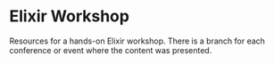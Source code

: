 # Elixir Workshop

Resources for a hands-on Elixir workshop. There is a branch for each conference or event where the content was presented.
